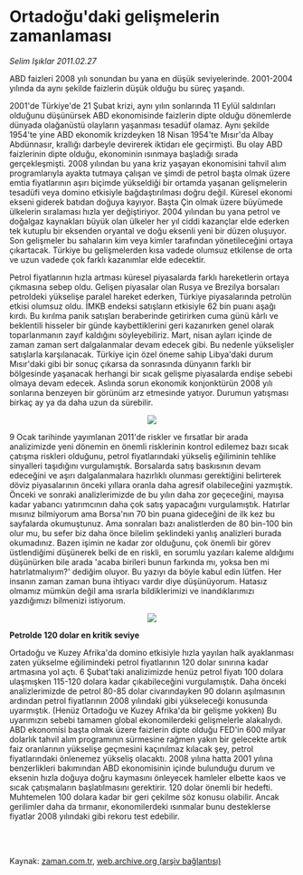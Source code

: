 # Ortadoğu'daki gelişmelerin zamanlaması

*Selim Işıklar 2011.02.27*

<td class="columnist-detail">
<p>ABD faizleri 2008 yılı sonundan bu yana en düşük seviyelerinde. 2001-2004 yılında da aynı şekilde faizlerin düşük olduğu bu süreç yaşandı.</p>
<p>
<div id="haberMetinDiv">
<p>2001'de Türkiye'de 21 Şubat krizi, aynı yılın sonlarında 11 Eylül saldırıları olduğunu düşünürsek ABD ekonomisinde faizlerin dipte olduğu dönemlerde dünyada olağanüstü olayların yaşanması tesadüf olamaz. Aynı şekilde 1954'te yine ABD ekonomik krizdeyken 18 Nisan 1954'te Mısır'da Albay Abdünnasır, krallığı darbeyle devirerek iktidarı ele geçirmişti. Bu olay ABD faizlerinin dipte olduğu, ekonominin ısınmaya başladığı sırada gerçekleşmişti. 2008 yılından bu yana kriz yaşayan ekonomisini tahvil alım programlarıyla ayakta tutmaya çalışan ve şimdi de petrol başta olmak üzere emtia fiyatlarının aşırı biçimde yükseldiği bir ortamda yaşanan gelişmelerin tesadüfi veya domino etkisiyle bağdaştırılması doğru değil. Küresel ekonomi ekseni giderek batıdan doğuya kayıyor. Başta Çin olmak üzere büyümede ülkelerin sıralaması hızla yer değiştiriyor. 2004 yılından bu yana petrol ve doğalgaz kaynakları büyük olan ülkeler her yıl ciddi kazançlar elde ederken tek kutuplu bir eksenden oryantal ve doğu eksenli yeni bir düzen oluşuyor. Son gelişmeler bu sahaların kim veya kimler tarafından yönetileceğini ortaya çıkartacak. Türkiye bu gelişmelerden kısa vadede olumsuz etkilense de orta ve uzun vadede çok farklı kazanımlar elde edecektir.
<p> Petrol fiyatlarının hızla artması küresel piyasalarda farklı hareketlerin ortaya çıkmasına sebep oldu. Gelişen piyasalar olan Rusya ve Brezilya borsaları petroldeki yükselişe paralel hareket ederken, Türkiye piyasalarında petrolün etkisi olumsuz oldu. İMKB endeksi satışların etkisiyle 62 bin puanı aşağı kırdı. Bu kırılma panik satışları beraberinde getirirken cuma günü kârlı ve beklentili hisseler bir günde kaybettiklerini geri kazanırken genel olarak toparlanmanın zayıf kaldığını söyleyebiliriz. Mart, nisan ayları içinde de zaman zaman sert dalgalanmalar devam edecek gibi. Bu nedenle yükselişler satışlarla karşılanacak. Türkiye için özel öneme sahip Libya'daki durum Mısır'daki gibi bir sonuç çıkarsa da sonrasında dünyanın farklı bir bölgesinde yaşanacak herhangi bir sıcak gelişme piyasalarda endişe sebebi olmaya devam edecek. Aslında sorun ekonomik konjonktürün 2008 yılı sonlarına benzeyen bir görünüm arz etmesinde yatıyor. Durumun yatışması birkaç ay ya da daha uzun da sürebilir.

<p align="center"><img src="http://web.archive.org/web/20120126111354im_/http://medya.zaman.com.tr/2011/02/27/imkb01.jpg"/>
<p> 9 Ocak tarihinde yayımlanan 2011'de riskler ve fırsatlar bir arada analizimizde yeni dönemin en önemli risklerinin kontrol edilemez bazı sıcak çatışma riskleri olduğunu, petrol fiyatlarındaki yükseliş eğiliminin tehlike sinyalleri taşıdığını vurgulamıştık. Borsalarda satış baskısının devam edeceğini ve aşırı dalgalanmalara hazırlıklı olunması gerektiğini belirterek döviz piyasalarının önceki yıllara oranla daha agresif olabileceğini yazmıştık. Önceki ve sonraki analizlerimizde de bu yılın daha zor geçeceğini, mayısa kadar yabancı yatırımcının daha çok satış yapacağını vurgulamıştık. Hatırlar mısınız bilmiyorum ama Borsa'nın 70 bin puana gideceğini de ilk kez bu sayfalarda okumuştunuz. Ama sonraları bazı analistlerden de 80 bin-100 bin olur mu, bu sefer biz daha önce bilelim şeklindeki yanlış analizleri burada okumadınız. Bazen işimin ne kadar zor olduğunu, çok önemli bir görev üstlendiğimi düşünerek belki de en riskli, en sorumlu yazıları kaleme aldığımı düşünürken bile arada 'acaba birileri bunun farkında mı, yoksa ben mi hatırlatmalıyım?' dediğim oluyor. Bu yazıyı da böyle kabul edin lütfen. Her insanın zaman zaman buna ihtiyacı vardır diye düşünüyorum. Hatasız olmamız mümkün değil ama ısrarla bildiklerimizi ve inandıklarımızı yazdığımızı bilmenizi istiyorum.

<p align="center"><img src="http://web.archive.org/web/20120126111354im_/http://medya.zaman.com.tr/2011/02/27/petrol01.jpg"/>
<p><b>Petrolde 120 dolar en kritik seviye</b>
<p>Ortadoğu ve Kuzey Afrika'da domino etkisiyle hızla yayılan halk ayaklanması zaten yükselme eğilimindeki petrol fiyatlarının 120 dolar sınırına kadar artmasına yol açtı. 6 Şubat'taki analizimizde henüz petrol fiyatı 100 dolara ulaşmışken 115-120 dolara kadar çıkabileceğini vurgulamıştık. Daha önceki analizlerimizde de petrol 80-85 dolar civarındayken 90 doların aşılmasının ardından petrol fiyatlarının 2008 yılındaki gibi yükseleceği konusunda uyarmıştık. (Henüz Ortadoğu ve Kuzey Afrika'da bir gelişme yokken) Bu uyarımızın sebebi tamamen global ekonomilerdeki gelişmelerle alakalıydı. ABD ekonomisi başta olmak üzere faizlerin dipte olduğu FED'in 600 milyar dolarlık tahvil alım programının sürmesine rağmen yakın bir gelecekte artık faiz oranlarının yükselişe geçmesini kaçınılmaz kılacak şey, petrol fiyatlarındaki önlenemez yükseliş olacaktı. 2008 yılına hatta 2001 yılına benzerlikleri bakımından ABD ekonomisinin içinde bulunduğu durum ve eksenin hızla doğuya doğru kaymasını önleyecek hamleler elbette kaos ve sıcak çatışmaların başlatılmasını gerektirir. 120 dolar önemli bir hedefti. Muhtemelen 100 dolara kadar bir geri çekilme söz konusu olabilir. Ancak gerilimler daha da tırmanır, ekonomilerdeki ısınmalar bunu desteklerse fiyatlar 2008 yılındaki gibi rekoru test edebilir.</p></p></p></p></p></p></p></div>
</p>


<p><br>
		 </br></p></td>

Kaynak: [zaman.com.tr](http://zaman.com.tr/yazar.do?yazino=1099751), [web.archive.org (arşiv bağlantısı)](http://web.archive.org/web/20120126111354/http://www.zaman.com.tr/yazar.do?yazino=1099751)
